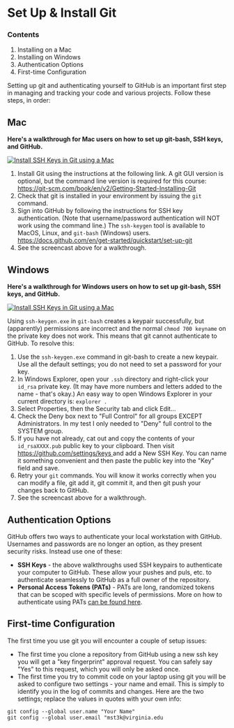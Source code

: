 # Set Up & Install Git

### Contents

1. Installing on a Mac
2. Installing on Windows
3. Authentication Options
4. First-time Configuration

Setting up git and authenticating yourself to GitHub is an important first step in managing and tracking your code and various projects. Follow these steps, in order:

## Mac

**Here's a walkthrough for Mac users on how to set up git-bash, SSH keys, and GitHub.**

[![Install SSH Keys in Git using a Mac](https://i.ytimg.com/vi/rajlGZ3w4OU/maxresdefault.jpg)](https://www.youtube.com/embed/rajlGZ3w4OU?si=UPknm4ygzhenNrRN)

<ol style="list-style-type: decimal;">
    <li>Install Git using the instructions at the following link. A git GUI version is optional, but the command line version is required for this course: <a href="https://git-scm.com/book/en/v2/Getting-Started-Installing-Git" target="_blank" rel="noopener">https://git-scm.com/book/en/v2/Getting-Started-Installing-Git</a>&nbsp;</li>
    <li>Check that git is installed in your environment by issuing the <code>git</code> command.</li>
    <li>Sign into GitHub by following the instructions for SSH key authentication. (Note that username/password authentication will NOT work using the command line.) The <code>ssh-keygen</code> tool is available to MacOS, Linux, and <code>git-bash</code> (Windows) users. <a href="https://docs.github.com/en/get-started/quickstart/set-up-git" target="_blank" rel="noopener">https://docs.github.com/en/get-started/quickstart/set-up-git</a>&nbsp;</li>
    <li>See the screencast above for a walkthrough.</li>
</ol>


## Windows

**Here's a walkthrough for Windows users on how to set up git-bash, SSH keys, and GitHub.**

[![Install SSH Keys in Git using a Mac](https://i.ytimg.com/vi/X2JgmpkahrY/maxresdefault.jpg)](https://www.youtube.com/embed/X2JgmpkahrY?si=TTvzELmRHoT2jJpM)

Using `ssh-keygen.exe` in `git-bash` creates a keypair successfully, but (apparently) permissions are incorrect and the normal `chmod 700 keyname` on the private key does not work. This means that git cannot authenticate to GitHub. To resolve this:

<ol style="list-style-type: decimal;">
    <li>Use the <code>ssh-keygen.exe</code> command in git-bash to create a new keypair. Use all the default settings; you do not need to set a password for your key.</li>
    <li>In Windows Explorer, open your <code>.ssh</code> directory and right-click your <code>id_rsa</code> private key. (It may have more numbers and letters added to the name - that's okay.) An easy way to open Windows Explorer in your current directory is: <code>explorer .</code></li>
    <li>Select Properties, then the Security tab and click Edit...</li>
    <li>Check the Deny box next to "Full Control" for all groups EXCEPT Administrators. In my test I only needed to "Deny" full control to the SYSTEM group.</li>
    <li>If you have not already, cat out and copy the contents of your <code>id_rsaXXXX.pub</code> public key to your clipboard. Then visit <a href="https://github.com/settings/keys" target="_blank" rel="noopener">https://github.com/settings/keys </a>and add a New SSH Key. You can name it something convenient and then paste the public key into the "Key" field and save.</li>
    <li>Retry your <code>git</code> commands. You will know it works correctly when you can modify a file, git add it, git commit it, and then git push your changes back to GitHub.</li>
    <li>See the screencast above for a walkthrough.</li>
</ol>

## Authentication Options

GitHub offers two ways to authenticate your local workstation with GitHub. Usernames and passwords are no longer an option,
as they present security risks. Instead use one of these:

- **SSH Keys** - the above walkthroughs used SSH keypairs to authenticate your computer to GitHub. These allow your pushes and puls, etc. to authenticate seamlessly to GitHub as a full owner of the repository.
- **Personal Access Tokens (PATs)** - PATs are long, randomized tokens that can be scoped with specific levels of permissions. More on how to authenticate using PATs [can be found here]().

## First-time Configuration

The first time you use git you will encounter a couple of setup issues:

<ul>
    <li>The first time you clone a repository from GitHub using a new ssh key you will get a "key fingerprint" approval request. You can safely say "Yes" to this request, which you will only be asked once.</li>
    <li>The first time you try to commit code on your laptop using git you will be asked to configure two settings - your name and email. This is simply to identify you in the log of commits and changes. Here are the two settings; replace the values in quotes with your own info:</li>
</ul>

    git config --global user.name "Your Name"
    git config --global user.email "mst3k@virginia.edu